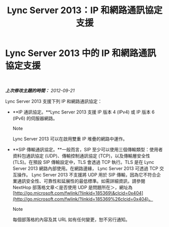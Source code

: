 ﻿---
title: Lync Server 2013：IP 和網路通訊協定支援
TOCTitle: IP 和網路通訊協定支援
ms:assetid: b0cffb10-3478-445c-89c7-8cb8b5027424
ms:mtpsurl: https://technet.microsoft.com/zh-tw/library/Gg412848(v=OCS.15)
ms:contentKeyID: 49292021
ms.date: 08/10/2015
mtps_version: v=OCS.15
ms.translationtype: HT
---

# Lync Server 2013 中的 IP 和網路通訊協定支援

 

_**上次修改主題的時間：** 2012-09-21_

Lync Server 2013 支援下列 IP 和網路通訊協定：

  - **IP 通訊協定。**Lync Server 2013 支援 IP 版本 4 (IPv4) 或 IP 版本 6 (IPv6) 的伺服器網路。
    
    > [!NOTE]  
    > Lync Server 2013 可以在啟用雙重 IP 堆疊的網路中運作。
    


  - **SIP 傳輸通訊協定。**一般而言，SIP 至少可以使用三個傳輸類型：使用者資料包通訊協定 (UDP)、傳輸控制通訊協定 (TCP)，以及傳輸層安全性 (TLS)。在預設 SIP 傳輸設定中，TLS 會透過 TCP 執行。TLS 是在 Lync Server 2013 網路內部使用。在網路邊緣， Lync Server 2013 可透過 TCP 交互操作。 Lync Server 2013 不支援將 UDP 用於 SIP 傳輸，因為它不符合企業通訊安全性、可靠性和延展性的最低標準。如需詳細資訊，請參閱 NextHop 部落格文章＜是否使用 UDP 是問題所在＞，網址為 [http://go.microsoft.com/fwlink/?linkid=185369\&clcid=0x404](http://go.microsoft.com/fwlink/?linkid=185369%26clcid=0x404)。
    
    > [!NOTE]  
    > 每個部落格的內容及其 URL 如有任何變更，恕不另行通知。
    


